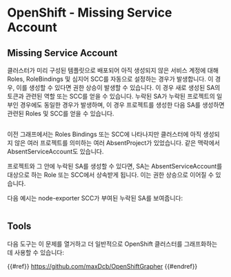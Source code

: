 # OpenShift - Missing Service Account

## Missing Service Account

클러스터가 미리 구성된 템플릿으로 배포되어 아직 생성되지 않은 서비스 계정에 대해 Roles, RoleBindings 및 심지어 SCC를 자동으로 설정하는 경우가 발생합니다. 이 경우, 이를 생성할 수 있다면 권한 상승이 발생할 수 있습니다. 이 경우 새로 생성된 SA의 토큰과 관련된 역할 또는 SCC를 얻을 수 있습니다. 누락된 SA가 누락된 프로젝트의 일부인 경우에도 동일한 경우가 발생하며, 이 경우 프로젝트를 생성한 다음 SA를 생성하면 관련된 Roles 및 SCC를 얻을 수 있습니다.

<figure><img src="../../../images/openshift-missing-service-account-image1.png" alt=""><figcaption></figcaption></figure>

이전 그래프에서는 Roles Bindings 또는 SCC에 나타나지만 클러스터에 아직 생성되지 않은 여러 프로젝트를 의미하는 여러 AbsentProject가 있었습니다. 같은 맥락에서 AbsentServiceAccount도 있습니다.

프로젝트와 그 안에 누락된 SA를 생성할 수 있다면, SA는 AbsentServiceAccount를 대상으로 하는 Role 또는 SCC에서 상속받게 됩니다. 이는 권한 상승으로 이어질 수 있습니다.

다음 예시는 node-exporter SCC가 부여된 누락된 SA를 보여줍니다:

<figure><img src="../../../images/openshift-missing-service-account-image2.png" alt=""><figcaption></figcaption></figure>

## Tools

다음 도구는 이 문제를 열거하고 더 일반적으로 OpenShift 클러스터를 그래프화하는 데 사용할 수 있습니다:

{{#ref}}
https://github.com/maxDcb/OpenShiftGrapher
{{#endref}}
